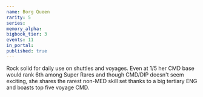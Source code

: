 ```yaml
---
name: Borg Queen
rarity: 5
series:
memory_alpha:
bigbook_tier: 3
events: 11
in_portal:
published: true
---
```


Rock solid for daily use on shuttles and voyages. Even at 1/5 her CMD base would rank 6th among Super Rares and though CMD/DIP doesn't seem exciting, she shares the rarest non-MED skill set thanks to a big tertiary ENG and boasts top five voyage CMD.
